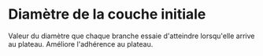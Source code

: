 Diamètre de la couche initiale
====
Valeur du diamètre que chaque branche essaie d'atteindre lorsqu'elle arrive au plateau. Améliore l'adhérence au plateau.